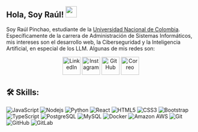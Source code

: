 ## Hola, Soy Raúl! <img src="https://raw.githubusercontent.com/aemmadi/aemmadi/master/wave.gif" width="30">

Soy Raúl Pinchao, estudiante de la [Universidad Nacional de Colombia](https://unal.edu.co/). Específicamente de la carrera de Administración de Sistemas Informáticos, mis intereses son el desarrollo web, la Ciberseguridad y la Inteligencia Artificial, en especial de los LLM. Algunas de mis redes son:

<p align="center">
  <a href="https://www.linkedin.com/in/jose-pinchao">
    <img alt="LinkedIn" title="LinkedIn" height="48" width="48" src="https://cdn.simpleicons.org/linkedin"></a>
<a href="https://www.instagram.com/raul__pc/">
    <img alt="Instagram" title="Instagram" height="48" width="48" src="https://cdn.simpleicons.org/instagram"></a>
    <a href="https://github.com/jpinchao">
    <picture>
      <source media="(prefers-color-scheme: dark)" srcset="https://cdn.simpleicons.org/github/white">
      <img alt="GitHub" title="GitHub" height="48" width="48" src="https://cdn.simpleicons.org/github"></picture></a>
    <a href="mailto:josepinchao1995@gmail.com">
        <img alt="Correo" title="Correo" height="48" width="48" src="https://cdn.simpleicons.org/gmail"></a>
</p>

## 🛠️ Skills:  

![JavaScript](https://img.shields.io/badge/-JavaScript-black?style=flat-square&logo=javascript)
![Nodejs](https://img.shields.io/badge/-Nodejs-black?style=flat-square&logo=Node.js)
![Python](https://img.shields.io/badge/-Python-black?style=flat-square&logo=Python)
![React](https://img.shields.io/badge/-React-black?style=flat-square&logo=react)
![HTML5](https://img.shields.io/badge/-HTML5-E34F26?style=flat-square&logo=html5&logoColor=white)
![CSS3](https://img.shields.io/badge/-CSS3-1572B6?style=flat-square&logo=css3)
![Bootstrap](https://img.shields.io/badge/-Bootstrap-563D7C?style=flat-square&logo=bootstrap)
![TypeScript](https://img.shields.io/badge/-TypeScript-007ACC?style=flat-square&logo=typescript)
![PostgreSQL](https://img.shields.io/badge/-PostgreSQL-336791?style=flat-square&logo=postgresql)
![MySQL](https://img.shields.io/badge/-MySQL-black?style=flat-square&logo=mysql)
![Docker](https://img.shields.io/badge/-Docker-black?style=flat-square&logo=docker)
![Amazon AWS](https://img.shields.io/badge/Amazon%20AWS-232F3E?style=flat-square&logo=amazon-aws)
![Git](https://img.shields.io/badge/-Git-black?style=flat-square&logo=git)
![GitHub](https://img.shields.io/badge/-GitHub-181717?style=flat-square&logo=github)
![GitLab](https://img.shields.io/badge/-GitLab-FCA121?style=flat-square&logo=gitlab)
